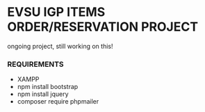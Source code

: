 # EVSU IGP ITEMS ORDER/RESERVATION PROJECT
ongoing project, still working on this!

### REQUIREMENTS
- XAMPP
- npm install bootstrap
- npm install jquery
- composer require phpmailer
